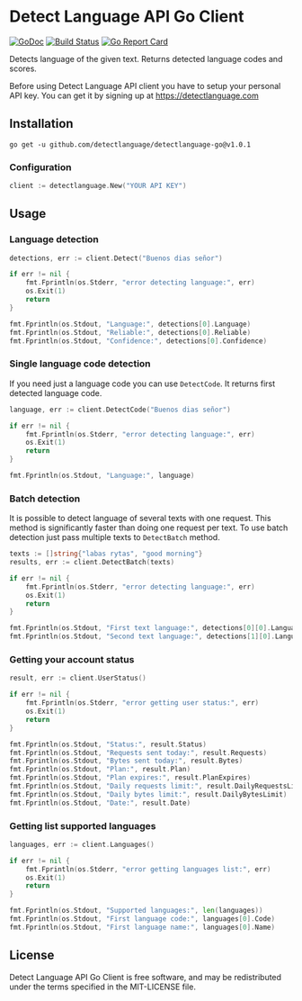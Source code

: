 Detect Language API Go Client
========

[![GoDoc](http://img.shields.io/badge/godoc-reference-blue.svg)](http://godoc.org/github.com/detectlanguage/detectlanguage-go)
[![Build Status](https://github.com/detectlanguage/detectlanguage-go/actions/workflows/main.yml/badge.svg)](https://github.com/detectlanguage/detectlanguage-go/actions)
[![Go Report Card](https://goreportcard.com/badge/github.com/detectlanguage/detectlanguage-go)](https://goreportcard.com/report/github.com/detectlanguage/detectlanguage-go)

Detects language of the given text. Returns detected language codes and scores.

Before using Detect Language API client you have to setup your personal API key.
You can get it by signing up at https://detectlanguage.com

## Installation

```
go get -u github.com/detectlanguage/detectlanguage-go@v1.0.1
```

### Configuration

```go
client := detectlanguage.New("YOUR API KEY")
```

## Usage

### Language detection

```go
detections, err := client.Detect("Buenos dias señor")

if err != nil {
    fmt.Fprintln(os.Stderr, "error detecting language:", err)
    os.Exit(1)
    return
}

fmt.Fprintln(os.Stdout, "Language:", detections[0].Language)
fmt.Fprintln(os.Stdout, "Reliable:", detections[0].Reliable)
fmt.Fprintln(os.Stdout, "Confidence:", detections[0].Confidence)
```

### Single language code detection

If you need just a language code you can use `DetectCode`. It returns first detected language code.

```go
language, err := client.DetectCode("Buenos dias señor")

if err != nil {
    fmt.Fprintln(os.Stderr, "error detecting language:", err)
    os.Exit(1)
    return
}

fmt.Fprintln(os.Stdout, "Language:", language)
```

### Batch detection

It is possible to detect language of several texts with one request.
This method is significantly faster than doing one request per text.
To use batch detection just pass multiple texts to `DetectBatch` method.

```go
texts := []string{"labas rytas", "good morning"}
results, err := client.DetectBatch(texts)

if err != nil {
    fmt.Fprintln(os.Stderr, "error detecting language:", err)
    os.Exit(1)
    return
}

fmt.Fprintln(os.Stdout, "First text language:", detections[0][0].Language)
fmt.Fprintln(os.Stdout, "Second text language:", detections[1][0].Language)
```

### Getting your account status

```go
result, err := client.UserStatus()

if err != nil {
    fmt.Fprintln(os.Stderr, "error getting user status:", err)
    os.Exit(1)
    return
}

fmt.Fprintln(os.Stdout, "Status:", result.Status)
fmt.Fprintln(os.Stdout, "Requests sent today:", result.Requests)
fmt.Fprintln(os.Stdout, "Bytes sent today:", result.Bytes)
fmt.Fprintln(os.Stdout, "Plan:", result.Plan)
fmt.Fprintln(os.Stdout, "Plan expires:", result.PlanExpires)
fmt.Fprintln(os.Stdout, "Daily requests limit:", result.DailyRequestsLimit)
fmt.Fprintln(os.Stdout, "Daily bytes limit:", result.DailyBytesLimit)
fmt.Fprintln(os.Stdout, "Date:", result.Date)
```

### Getting list supported languages

```go
languages, err := client.Languages()

if err != nil {
    fmt.Fprintln(os.Stderr, "error getting languages list:", err)
    os.Exit(1)
    return
}

fmt.Fprintln(os.Stdout, "Supported languages:", len(languages))
fmt.Fprintln(os.Stdout, "First language code:", languages[0].Code)
fmt.Fprintln(os.Stdout, "First language name:", languages[0].Name)
```

## License

Detect Language API Go Client is free software, and may be redistributed under the terms specified in the MIT-LICENSE file.
